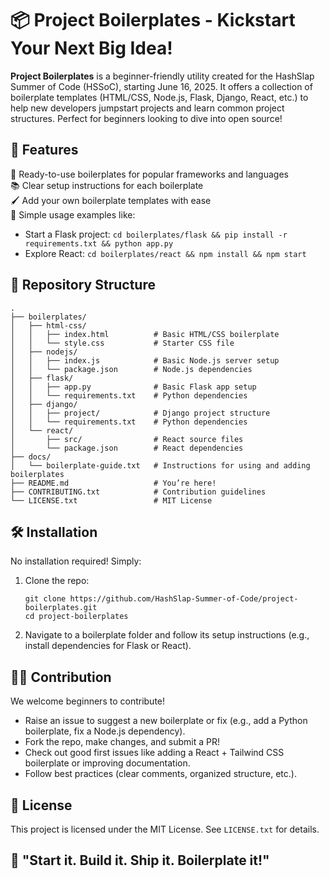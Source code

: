 # 📦 Project Boilerplates - Kickstart Your Next Big Idea!  

**Project Boilerplates** is a beginner-friendly utility created for the HashSlap Summer of Code (HSSoC), starting June 16, 2025. It offers a collection of boilerplate templates (HTML/CSS, Node.js, Flask, Django, React, etc.) to help new developers jumpstart projects and learn common project structures. Perfect for beginners looking to dive into open source!  

## 🚀 Features  
💾 Ready-to-use boilerplates for popular frameworks and languages  
📚 Clear setup instructions for each boilerplate  
🖌️ Add your own boilerplate templates with ease  
🧠 Simple usage examples like:  
- Start a Flask project: `cd boilerplates/flask && pip install -r requirements.txt && python app.py`  
- Explore React: `cd boilerplates/react && npm install && npm start`  

## 📁 Repository Structure  
```
.
├── boilerplates/
│   ├── html-css/
│   │   ├── index.html          # Basic HTML/CSS boilerplate
│   │   └── style.css           # Starter CSS file
│   ├── nodejs/
│   │   ├── index.js            # Basic Node.js server setup
│   │   └── package.json        # Node.js dependencies
│   ├── flask/
│   │   ├── app.py              # Basic Flask app setup
│   │   └── requirements.txt    # Python dependencies
│   ├── django/
│   │   ├── project/            # Django project structure
│   │   └── requirements.txt    # Python dependencies
│   └── react/
│       ├── src/                # React source files
│       └── package.json        # React dependencies
├── docs/
│   └── boilerplate-guide.txt   # Instructions for using and adding boilerplates
├── README.md                   # You’re here!
├── CONTRIBUTING.txt            # Contribution guidelines
└── LICENSE.txt                 # MIT License
```

## 🛠️ Installation  
No installation required! Simply:  
1. Clone the repo:  
   ```
   git clone https://github.com/HashSlap-Summer-of-Code/project-boilerplates.git
   cd project-boilerplates
   ```
2. Navigate to a boilerplate folder and follow its setup instructions (e.g., install dependencies for Flask or React).

## 🧑‍💻 Contribution  
We welcome beginners to contribute!  
- Raise an issue to suggest a new boilerplate or fix (e.g., add a Python boilerplate, fix a Node.js dependency).  
- Fork the repo, make changes, and submit a PR!  
- Check out good first issues like adding a React + Tailwind CSS boilerplate or improving documentation.  
- Follow best practices (clear comments, organized structure, etc.).  

## 📜 License  
This project is licensed under the MIT License. See `LICENSE.txt` for details.  

## 💬 "Start it. Build it. Ship it. Boilerplate it!"
